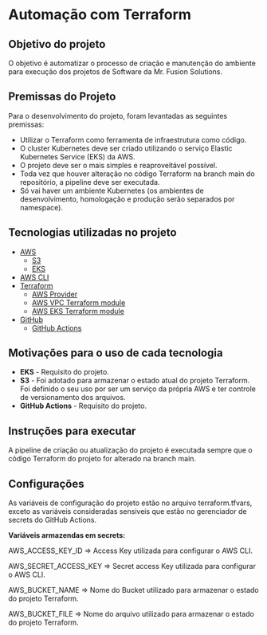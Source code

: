 # Automação com Terraform

## Objetivo do projeto

O objetivo é automatizar o processo de criação e manutenção do ambiente para execução dos projetos de Software da Mr. Fusion Solutions.

## Premissas do Projeto

Para o desenvolvimento do projeto, foram levantadas as seguintes premissas:

- Utilizar o Terraform como ferramenta de infraestrutura como código.
- O cluster Kubernetes deve ser criado utilizando o serviço Elastic Kubernetes Service (EKS) da AWS.
- O projeto deve ser o mais simples e reaproveitável possível.
- Toda vez que houver alteração no código Terraform na branch main do repositório, a pipeline deve ser executada.
- Só vai haver um ambiente Kubernetes (os ambientes de desenvolvimento, homologação e produção serão separados por namespace).

## Tecnologias utilizadas no projeto

- [AWS](https://aws.amazon.com)
  - [S3](https://aws.amazon.com/s3)
  - [EKS](https://aws.amazon.com/eks)
- [AWS CLI](https://aws.amazon.com/cli/)
- [Terraform](https://www.terraform.io)
  - [AWS Provider](https://registry.terraform.io/providers/hashicorp/aws)
  - [AWS VPC Terraform module](https://registry.terraform.io/modules/terraform-aws-modules/vpc/aws)
  - [AWS EKS Terraform module](https://registry.terraform.io/modules/terraform-aws-modules/eks/aws)
- [GitHub](https://github.com)
  - [GitHub Actions](https://github.com/features/actions)

## Motivações para o uso de cada tecnologia

- **EKS** - Requisito do projeto.
- **S3** - Foi adotado para armazenar o estado atual do projeto Terraform. Foi definido o seu uso por ser um serviço da própria AWS e ter controle de versionamento dos arquivos.
- **GitHub Actions** - Requisito do projeto.

## Instruções para executar

A pipeline de criação ou atualização do projeto é executada sempre que o código Terraform do projeto for alterado na branch main.

## Configurações

As variáveis de configuração do projeto estão no arquivo terraform.tfvars, exceto as variáveis consideradas sensiveis que estão no gerenciador de secrets do GitHub Actions.

**Variáveis armazendas em secrets:**

AWS_ACCESS_KEY_ID => Access Key utilizada para configurar o AWS CLI.

AWS_SECRET_ACCESS_KEY => Secret access Key utilizada para configurar o AWS CLI.

AWS_BUCKET_NAME => Nome do Bucket utilizado para armazenar o estado do projeto Terraform.

AWS_BUCKET_FILE => Nome do arquivo utilizado para armazenar o estado do projeto Terraform.

